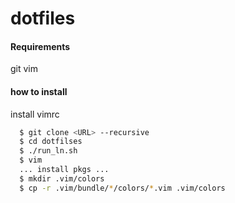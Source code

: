 # dotfiles  

#### Requirements
 git vim

#### how to install

install vimrc
````bash
  $ git clone <URL> --recursive 
  $ cd dotfilses
  $ ./run_ln.sh
  $ vim
  ... install pkgs ...
  $ mkdir .vim/colors
  $ cp -r .vim/bundle/*/colors/*.vim .vim/colors
````
